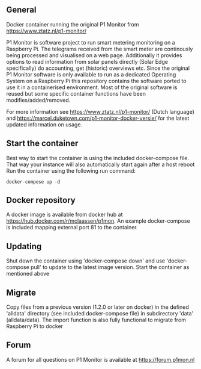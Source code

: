 ## General
Docker container running the original P1 Monitor from https://www.ztatz.nl/p1-monitor/

P1 Monitor is software project to run smart metering monitoring on a Raspberry Pi. The telegrams received from the smart meter are continously being processed and visualised on a web page. Additionally it provides options to read information from solar panels directly (Solar Edge specifically) do accounting, get (historic) overviews etc.  Since the original P1 Monitor software is only available to run as a dedicated Operating System on a Raspberry Pi this repository contains the software ported to use it in a containerised environment. Most of the original software is reused but some specific container functions have been modifies/added/removed.

For more information see https://www.ztatz.nl/p1-monitor/ (Dutch language) and https://marcel.duketown.com/p1-monitor-docker-versie/ for the latest updated information on usage. 

## Start the container
Best way to start the container is using the included docker-compose file. That way your instance will also automatically start again after a host reboot
Run the container using the following run command:

    docker-compose up -d

## Docker repository
A docker image is available from docker hub at https://hub.docker.com/r/mclaassen/p1mon. An example docker-compose is included mapping external port 81 to the container.

## Updating
Shut down the container using 'docker-compose down' and use 'docker-compose pull' to update to the latest image version. Start the container as mentioned above

## Migrate
Copy files from a previous version (1.2.0 or later on docker) in the defined 'alldata' directory (see included docker-compose file) in subdirectory 'data' (alldata/data). The import function is also fully functional to migrate from Raspberry Pi to docker

## Forum
A forum for all questions on P1 Monitor is available at https://forum.p1mon.nl
